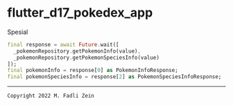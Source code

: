 # flutter_d17_pokedex_app

Spesial
```dart
final response = await Future.wait([
  _pokemonRepository.getPokemonInfo(value),
  _pokemonRepository.getPokemonSpeciesInfo(value)
]);
final pokemonInfo = response[0] as PokemonInfoResponse;
final pokemonSpeciesInfo = response[2] as PokemonSpeciesInfoResponse;
```

---

```
Copyright 2022 M. Fadli Zein
```